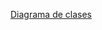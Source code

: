 [Diagrama de clases](https://lucid.app/lucidchart/afbdf0ef-7589-4002-b9bd-937aaae2d0b2/edit?viewport_loc=-1681%2C-428%2C1870%2C837%2C0_0&invitationId=inv_2572a991-d7d6-4938-b501-6a10e7781a41)

